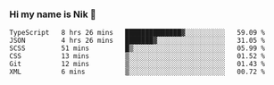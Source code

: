 ### Hi my name is Nik 👋

<!--
**NikDoe/NikDoe** is a ✨ _special_ ✨ repository because its `README.md` (this file) appears on your GitHub profile.

Here are some ideas to get you started:

- 🔭 I’m currently working on ...
- 🌱 I’m currently learning ...
- 👯 I’m looking to collaborate on ...
- 🤔 I’m looking for help with ...
- 💬 Ask me about ...
- 📫 How to reach me: ...
- 😄 Pronouns: ...
- ⚡ Fun fact: ...
-->

<!--START_SECTION:waka-->

```text
TypeScript   8 hrs 26 mins   ██████████████▓░░░░░░░░░░   59.09 %
JSON         4 hrs 26 mins   ███████▓░░░░░░░░░░░░░░░░░   31.05 %
SCSS         51 mins         █▒░░░░░░░░░░░░░░░░░░░░░░░   05.99 %
CSS          13 mins         ▒░░░░░░░░░░░░░░░░░░░░░░░░   01.52 %
Git          12 mins         ▒░░░░░░░░░░░░░░░░░░░░░░░░   01.43 %
XML          6 mins          ▒░░░░░░░░░░░░░░░░░░░░░░░░   00.72 %
```

<!--END_SECTION:waka-->
